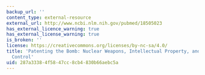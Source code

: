 ```yaml
---
backup_url: ''
content_type: external-resource
external_url: http://www.ncbi.nlm.nih.gov/pubmed/18505023
has_external_licence_warning: true
has_external_license_warning: true
is_broken: ''
license: https://creativecommons.org/licenses/by-nc-sa/4.0/
title: 'Patenting the Bomb: Nuclear Weapons, Intellectual Property, and Technological
  Control'
uid: 287a3338-4f58-47cc-8cb4-830b66aebc5a
---
```

